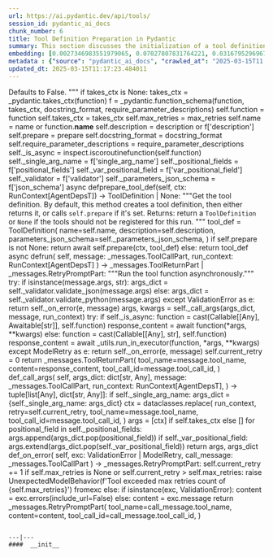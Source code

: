 ```yaml
---
url: https://ai.pydantic.dev/api/tools/
session_id: pydantic_ai_docs
chunk_number: 6
title: Tool Definition Preparation in Pydantic
summary: This section discusses the initialization of a tool definition in Pydantic, detailing attributes such as function handling, maximum retries, contextual requirements, and JSON schema generation. It covers aspects like async function checking, parameter descriptions, and the preparation of tool definitions.
embedding: [0.0027346983551979065, 0.07027807831764221, 0.03167952969670296, -0.04436439648270607, -0.005088633392006159, -0.03842448443174362, 0.011727518402040005, 0.0018276652554050088, -0.00038042361848056316, 0.029264401644468307, 0.01777621917426586, 0.004936327692121267, 0.06401179730892181, -0.06509969383478165, 0.05831122398376465, 0.005153906997293234, -0.022171320393681526, 0.005493874661624432, 0.032397542148828506, 0.03250633180141449, 0.07188816368579865, 0.0017555920640006661, -0.010509074665606022, -0.00033163829357363284, 0.03135316073894501, -0.018548626452684402, 0.0038701898884028196, 0.03646627441048622, -0.008403996005654335, 0.02495633251965046, -0.015393727459013462, -0.027240915223956108, -0.036705609411001205, -0.028372326865792274, 0.011738397181034088, -0.009399421513080597, 0.04773687571287155, 0.018254894763231277, -0.024738753214478493, 0.01569833792746067, -0.026501145213842392, -0.03746713697910309, -0.03927304595708847, 0.014240558259189129, 0.04112246632575989, -0.030243508517742157, -0.014349347911775112, 0.03607463091611862, 0.03933831676840782, -0.03231050819158554, -0.026305323466658592, 0.013337604701519012, 0.0074357688426971436, 0.03633572533726692, -0.033441923558712006, 0.013370241038501263, -0.028437599539756775, 0.02800244279205799, -0.01721051335334778, 0.014164404943585396, -0.010509074665606022, 0.02436886914074421, -0.020365413278341293, 0.030830971896648407, -0.04221036285161972, 0.020550355315208435, 0.012304103001952171, 0.03385532274842262, -0.04229739308357239, -0.015937676653265953, -0.011368513107299805, 0.05313283950090408, -0.014349347911775112, -0.04229739308357239, -0.003693406702950597, 0.004792181774973869, -0.0024681638460606337, 0.043994512408971786, 0.005480275955051184, -0.021986376494169235, -0.03176656365394592, -0.029155611991882324, -0.018787963315844536, 0.03263687714934349, -0.02234538272023201, -0.07972101867198944, -0.011901581659913063, -0.03881612792611122, 0.01540460716933012, -0.018733568489551544, 0.021736161783337593, -0.025761377066373825, 0.0008954743389040232, 0.04630085080862045, 0.05291526019573212, 0.009062173776328564, 0.014001221396028996, 0.024738753214478493, -0.016253165900707245, -0.009111128747463226, 0.008866352029144764, 0.061400849372148514, -0.009290631860494614, -0.03355071321129799, 0.04560459777712822, -0.009595242328941822, -0.07188816368579865, -0.029264401644468307, -0.028307052329182625, 0.023694373667240143, -0.07184465229511261, -0.029351433739066124, 0.017536882311105728, 0.018646536394953728, -0.04495185986161232, -0.027414977550506592, -0.031244371086359024, 0.01915784738957882, -0.0005381685332395136, -0.0011334515875205398, -0.04560459777712822, -0.007588074542582035, 0.008561741560697556, 0.003549260552972555, -0.004517488181591034, 0.014229679480195045, -0.013304967433214188, -0.015502517111599445, -0.08489940315485, 0.026653451845049858, 0.051696814596652985, 0.04677952453494072, -0.002366173779591918, -0.007441208232194185, -0.015665702521800995, -0.013576941564679146, -0.06462101638317108, -0.01189070288091898, -0.02597895637154579, -0.010661380365490913, -0.009937929920852184, -0.02904682233929634, 0.01055259071290493, 0.015393727459013462, -0.02358558401465416, 0.03409465774893761, -0.013555184006690979, -0.0037178844213485718, -0.052610646933317184, 0.06314148008823395, 0.03361598402261734, -0.03883788734674454, 0.007870927453041077, -0.03661857917904854, 0.040491487830877304, 0.01123796496540308, -0.02012607455253601, 0.017634794116020203, 0.037162527441978455, 0.0019051778363063931, -0.035204313695430756, 0.012043008580803871, -0.013533425517380238, 0.020485080778598785, -0.018613899126648903, -0.005126709584146738, 0.020963754504919052, -0.019255759194493294, -0.03668384999036789, -0.02643587253987789, 0.030069444328546524, 0.0004242794238962233, -0.018874995410442352, 0.059573180973529816, 0.06044349819421768, -0.02924264408648014, -0.0033561589661985636, -0.006146612111479044, -0.02436886914074421, -0.03413817659020424, -0.01023166161030531, -0.03207117319107056, -0.007865487597882748, -0.007082202471792698, -0.04586569219827652, -0.04982563480734825, 0.018548626452684402, -0.02930791676044464, 0.026153018698096275, 0.019495096057653427, 0.006989731453359127, 0.006309796590358019, -0.001550251734443009, -0.025108639150857925, -0.02656641975045204, -0.018537746742367744, 0.04201454296708107, -0.027523767203092575, 0.04190575331449509, 0.021518582478165627, -0.027980683371424675, 0.02776310406625271, 0.03822866454720497, 0.04499537870287895, 0.05295877531170845, -0.01338112074881792, 0.01758039928972721, 0.042319152504205704, -0.00017049368761945516, -0.05535214766860008, -0.027567284181714058, -0.030374055728316307, 0.027197398245334625, 0.010275177657604218, 0.016068223863840103, 0.00594535144045949, 0.021529460325837135, 0.05282822623848915, -0.005749530158936977, 0.04695358872413635, 0.0036226934753358364, 0.005591785069555044, 0.03348543867468834, 0.036509789526462555, 0.014512532390654087, 0.05178384855389595, -0.01328320987522602, -0.026044229045510292, 0.0035275027621537447, 0.016514260321855545, 0.003473107935860753, -5.89099909120705e-06, 0.025587312877178192, -0.06483859568834305, 0.04599624127149582, -0.06053053215146065, 0.010661380365490913, -0.005608103703707457, 0.030395813286304474, -0.05304580554366112, 0.0017161559080705047, -0.029677800834178925, -0.028307052329182625, -0.005678816698491573, 0.0027115806005895138, -0.001800467842258513, 0.017558639869093895, -0.0017814296297729015, 0.043798692524433136, -0.008578059263527393, 0.04799797013401985, -0.04499537870287895, 0.03442102670669556, 0.01488241646438837, -0.026283565908670425, 0.0019446139922365546, 0.020550355315208435, -0.06340257823467255, -0.05230603739619255, -0.008219053968787193, 0.018874995410442352, -0.028959790244698524, -0.04194926843047142, 0.00824081152677536, -0.014740990474820137, 0.032419297844171524, 0.04756281152367592, -0.005559148266911507, 0.01954949088394642, 0.02911209501326084, 0.03407290205359459, 0.05874638259410858, 0.038272179663181305, 0.01935366913676262, -0.014022978954017162, -0.02228011004626751, 0.004653474781662226, 0.01790676824748516, 0.0059507908299565315, -0.03359422832727432, 0.006668802350759506, 0.051174625754356384, -0.002455925103276968, 0.02684927172958851, 0.007125718519091606, 0.00046575546730309725, 0.02404250018298626, 0.016699202358722687, -0.024194806814193726, 0.001165408524684608, -0.03439927101135254, -0.016459865495562553, 0.049085866659879684, 0.00833872240036726, 0.009388541802763939, -4.797791189048439e-05, 0.016122618690133095, -0.026370598003268242, 0.003312643151730299, -0.03659681975841522, 0.012075644917786121, 0.03207117319107056, 0.025565555319190025, -0.012848051264882088, -0.005412282422184944, -0.007000610698014498, 0.02787189371883869, -0.019625643268227577, 0.020039044320583344, 0.019723553210496902, 0.06623110920190811, 0.03224523738026619, -0.020408928394317627, -0.0064784204587340355, 0.009823700413107872, 0.030199991539120674, 0.004106807056814432, 0.00331536284647882, 0.008180977776646614, -0.02587016671895981, 0.014740990474820137, -0.03909898176789284, 0.024716995656490326, 0.044908344745635986, 0.03146195039153099, -0.00742489006370306, -0.03407290205359459, -0.005695135332643986, -0.03144019469618797, 0.03927304595708847, 0.038011085242033005, -0.033572468906641006, -0.011314118281006813, -0.023933710530400276, 0.04338528960943222, 0.04168817400932312, 0.016242286190390587, 0.0017855092883110046, 0.06105272099375725, 0.03313731029629707, -0.027393219992518425, 0.009840019047260284, -0.04083961248397827, -0.04730171710252762, 0.03300676494836807, 0.03220171853899956, 0.004862894769757986, 0.008066748268902302, 0.015622185543179512, 0.029917139559984207, 0.04773687571287155, -0.030961519107222557, 0.010269737802445889, 0.024325354024767876, -0.02135539799928665, -0.036640334874391556, -0.019255759194493294, 0.01705820858478546, -0.009040415287017822, -0.02325921505689621, -0.03233226761221886, -0.022247472777962685, 0.04038269817829132, -0.010204464197158813, -0.051305174827575684, 0.03679263964295387, -0.020104316994547844, -0.0003396275278646499, -0.0027523767203092575, -0.014740990474820137, 0.02423832193017006, 0.06962534040212631, -0.03067866526544094, -0.015317575074732304, -0.006315235979855061, -0.05952966585755348, 0.024651722982525826, 0.012815413996577263, 0.06836338341236115, 0.0033887960016727448, 0.04384220764040947, -0.005238219164311886, 0.0027455773670226336, -0.025304460898041725, 0.03881612792611122, 0.024586448445916176, 0.024869302287697792, -0.008692288771271706, -0.01934278942644596, -0.02214956097304821, 0.01895114779472351, -0.10809334367513657, 0.005809364374727011, -0.03346367925405502, -0.04965157061815262, 0.024455901235342026, -0.022323625162243843, 0.03738010674715042, 0.051044076681137085, -0.027197398245334625, 0.017351940274238586, 0.028872758150100708, 0.0036226934753358364, 0.016568655148148537, -0.0027741347439587116, 0.02858990617096424, -0.0008043630514293909, -0.008153780363500118, 0.01961476355791092, 0.018211377784609795, 0.051827363669872284, 0.001977250911295414, 0.012586955912411213, -0.01335936225950718, 0.009720350615680218, -0.011390270665287971, 0.05648355931043625, 0.031810078769922256, 0.008257130160927773, 0.009345026686787605, 0.0015108154620975256, -0.048433128744363785, -0.011912460438907146, 0.0005731851560994983, 0.024804027751088142, 0.05896396189928055, -0.005512912757694721, -0.08446424454450607, 0.04277607053518295, -0.03289797529578209, 0.05369854345917702, -0.017797978594899178, 0.06227116286754608, 0.007087642326951027, -0.05935560166835785, -0.014229679480195045, -0.00018749207083601505, -0.021660009399056435, 0.03548716753721237, 0.019756190478801727, 0.011955976486206055, -0.024020742624998093, 0.007767577189952135, -0.0046942709013819695, -0.04392923787236214, 0.024216564372181892, -0.02260647714138031, -0.04695358872413635, 0.027414977550506592, -0.004832977894693613, -0.003375197295099497, 0.007348737213760614, -0.010715775191783905, -0.036183420568704605, 0.004898251499980688, -0.0021880308631807566, 0.021540340036153793, -0.0015284938272088766, 0.05348096415400505, 0.009437497705221176, -0.006043261848390102, 0.003579177660867572, -0.03437751159071922, 0.06396828591823578, -0.0020003686659038067, 0.006978852674365044, 0.0016943980008363724, 0.023172184824943542, 0.002847567666321993, -0.027088608592748642, 0.0022845815401524305, 0.05252361670136452, -0.011042144149541855, -0.008871791884303093, -0.0009743468253873289, -0.013892431743443012, -0.0015040161088109016, 0.0027809340972453356, 0.015981191769242287, 0.048563674092292786, -0.008349601179361343, -0.015926796942949295, -0.007365055847913027, 0.02267175167798996, 0.0061139753088355064, 0.07080026715993881, -0.010024961084127426, 0.021159576252102852, 0.019299274310469627, -0.007533679716289043, -0.01046011969447136, 0.010166388005018234, 0.02188846655189991, -0.008871791884303093, 0.013294088654220104, 0.04188399389386177, 0.0010654580546543002, -0.003946342505514622, 0.0009695873013697565, 0.009067612700164318, -0.02319394238293171, 0.03666209429502487, 0.02338976226747036, 0.03452981635928154, -0.013772762380540371, 0.004283590242266655, 0.028176505118608475, 0.011934218928217888, 0.002106438623741269, 0.026871029287576675, -0.06266281008720398, 0.037815265357494354, 0.012184434570372105, 0.04188399389386177, 0.008996899239718914, 0.01488241646438837, 0.00843119341880083, -0.019527733325958252, 0.017689188942313194, -0.028350569307804108, -0.026479387655854225, -0.061792489141225815, -0.01396858412772417, 0.03724955767393112, 0.04551756754517555, -0.008142901584506035, 0.02064826525747776, 0.002609590534120798, -0.04177520424127579, 0.008137461729347706, 0.02449941635131836, 0.01921224221587181, 0.0012633191654458642, 0.006538254674524069, -0.04066555202007294, 0.0049934424459934235, -0.01143378671258688, 0.013979462906718254, -0.015121754258871078, 0.007321539800614119, 0.004076890181750059, 0.031897109001874924, 0.005480275955051184, -0.03868557885289192, -0.010307813994586468, 0.02228011004626751, 0.005646179895848036, 0.033115554600954056, 0.036183420568704605, -0.007724061142653227, 0.03289797529578209, -0.00843119341880083, 0.027001578360795975, -0.01455604750663042, 0.03927304595708847, -0.025043364614248276, -0.005983427632600069, -0.008746683597564697, -0.0009117927984334528, -0.04717116802930832, 0.025195671245455742, 0.014381984248757362, 0.023803163319826126, 0.030374055728316307, 0.00908937118947506, 0.03862030804157257, 0.016829749569296837, -0.020757054910063744, 0.019386306405067444, -0.024934574961662292, 0.016818871721625328, -0.028437599539756775, 0.0012612793361768126, 0.013707488775253296, -0.010873519815504551, -0.01888587325811386, 0.030656907707452774, -0.03942535072565079, -0.0068918210454285145, 0.022432414814829826, -0.003462228924036026, 0.008229932747781277, -0.023607341572642326, -0.010998628102242947, 0.012086523696780205, 0.04097016155719757, -0.017558639869093895, 0.0025293580256402493, -0.011716639623045921, -0.05913802608847618, -0.031875353306531906, 0.010296935215592384, -0.0009913451503962278, 0.0046861120499670506, -0.03901194781064987, -0.014534289948642254, 0.013479030691087246, -0.0003872229717671871, -0.045299988240003586, 0.012086523696780205, 0.012184434570372105, -0.004161201883107424, 0.027240915223956108, -0.003611814696341753, -0.02924264408648014, -0.01837456226348877, 0.04123125597834587, -0.004988003056496382, -0.053306903690099716, 0.015469880774617195, 0.00392186501994729, 0.01507823821157217, -0.04782390594482422, -0.028045957908034325, 0.030112959444522858, 0.03022174909710884, 0.022193077951669693, -0.0020615628454834223, 0.05443831533193588, -0.005727772135287523, -0.027110368013381958, -0.028307052329182625, 0.021921103820204735, -0.0015339333331212401, 0.04939047619700432, -0.01543724350631237, -0.019821465015411377, 0.00742489006370306, 0.0026966221630573273, 0.06013888865709305, -0.01961476355791092, 0.03324609994888306, 0.023563826456665993, 0.001283717225305736, -0.023607341572642326, 0.031048551201820374, 0.01280453521758318, -0.025522038340568542, -0.0018399039981886744, -0.011999492533504963, 0.041274771094322205, 0.026348840445280075, -0.03152722492814064, -0.002313138684257865, -0.01647074520587921, 0.019233999773859978, -0.004373341798782349, 0.019495096057653427, 0.0031249811872839928, -0.0021880308631807566, -0.00043277861550450325, 0.006380509585142136, 0.016557777300477028, 0.024086017161607742, 0.013239693827927113, -0.02689278870820999, -0.022432414814829826, 0.008142901584506035, 0.0017977480310946703, 0.018004678189754486, -0.02606598660349846, 0.008474709466099739, -0.048172034323215485, -0.014730111695826054, 0.008023233152925968, 0.03746713697910309, 0.03724955767393112, 0.006190128158777952, 0.005376925691962242, 0.012586955912411213, -0.047649841755628586, 0.008561741560697556, -0.003992578014731407, -0.022497689351439476, -0.005088633392006159, 0.00986721646040678, 0.043167710304260254, -0.04708413779735565, -0.005077754613012075, 0.05583082139492035, -0.015872402116656303, -0.021855829283595085, -0.042232122272253036, 0.013729247264564037, 0.07650084048509598, -0.013294088654220104, 0.05030430853366852, 0.032484572380781174, 0.029068579897284508, 0.005901835393160582, 0.01863565854728222, -0.038663823157548904, 0.02767607383430004, -0.010204464197158813, -0.006059580482542515, 0.009535407647490501, 0.0068863811902701855, 0.03137492015957832, -0.042232122272253036, 0.0045365262776613235, -0.008507346734404564, 0.004041533451527357, -0.02852463163435459, -0.010427482426166534, -0.027066851034760475, 0.006494739092886448, 0.02728443033993244, -0.000978426425717771, 0.07824147492647171, -0.03313731029629707, -0.01889675296843052, 0.006021504290401936, -0.053002290427684784, -0.015556911937892437, -0.018722688779234886, 0.01966915838420391, 0.04236266762018204, 0.010302375070750713, 0.03577001765370369, 0.00650017848238349, -0.0027183799538761377, -0.0019486936507746577, -0.05439479649066925, 0.0034785473253577948, 0.016264043748378754, -0.02312866784632206, 0.011074780486524105, 0.031157340854406357, 0.06422937661409378, -0.02989538013935089, -0.03128788620233536, -0.013598699122667313, -0.02188846655189991, -0.03113558143377304, -0.006750394590198994, -0.008817397058010101, -0.009812821634113789, 0.009704031981527805, 0.0005415682098828256, 0.009279752150177956, 0.04756281152367592, 0.007408571429550648, 0.014697474427521229, 0.018461594358086586, -0.025565555319190025, 0.008447512052953243, -0.009981445036828518, -0.0013721088180318475, -0.01772182434797287, 0.04943399131298065, -0.03981699049472809, 0.004082329571247101, -0.020615627989172935, 0.023302732035517693, 0.011422907933592796, -0.0048139397986233234, -0.028241779655218124, -0.010982309468090534, -0.06327202916145325, 0.011194449849426746, -0.004332545679062605, -0.01718875579535961, 0.0054721166379749775, 0.01452341116964817, -0.022116925567388535, 0.010291495360434055, -0.015600427985191345, 0.01455604750663042, 0.002098279306665063, -0.028633421286940575, 0.025456765666604042, -0.011858065612614155, -0.009812821634113789, 0.019527733325958252, -0.0069570946507155895, 0.0013619097881019115, 0.015861522406339645, 0.001838544150814414, 0.001397946267388761, -0.03492145985364914, 0.002189390594139695, -0.002869325689971447, -0.028350569307804108, -0.011912460438907146, 0.0031168218702077866, 0.023237457498908043, -0.037488896399736404, -0.001331992563791573, 0.012608714401721954, 0.03920777142047882, -0.0417969636619091, -0.021344518288969994, 0.02338976226747036, 0.015752732753753662, 0.0026667050551623106, -0.034812670201063156, -0.01986498013138771, -0.06396828591823578, 0.0050641559064388275, -0.028872758150100708, 0.021670887246727943, 0.004155762493610382, -0.011640486307442188, 0.011912460438907146, -0.004726908169686794, -0.009801942855119705, 0.013250572606921196, -0.008257130160927773, 0.016644807532429695, 0.012597835622727871, 0.008235372602939606, 0.021029029041528702, 0.022171320393681526, -0.0052790152840316296, -0.0075499978847801685, 0.024151289835572243, -0.007887246087193489, -0.01902730017900467, 0.00447669206187129, -0.05282822623848915, 0.004588201176375151, -0.022584719583392143, -0.019386306405067444, 0.00011788372648879886, 0.021736161783337593, 0.006967973429709673, 0.00167264009360224, -0.013827157206833363, 0.014697474427521229, -0.02241065725684166, 0.008333283476531506, -0.04214508831501007, 0.01863565854728222, 0.005793046206235886, 0.017101723700761795, 0.011575212702155113, 0.014218799769878387, 0.03962117061018944, -0.056570589542388916, 0.02436886914074421, 0.01764567196369171, 0.02260647714138031, 0.01994113251566887, 0.0004973724135197699, 0.02273702621459961, -0.014175284653902054, 0.04070906713604927, 0.013250572606921196, 0.0072508263401687145, -0.0015516115818172693, -0.001997648971155286, 0.03864206373691559, -0.004710589535534382, 0.011814550496637821, -0.024869302287697792, 0.01791764609515667, 0.04242794215679169, 0.054481830447912216, -0.009007778950035572, 0.0221386831253767, 0.00165768142323941, 0.001616885419934988, -0.010351330041885376, -0.021660009399056435, -0.02793716825544834, -0.030461085960268974, -0.010068477131426334, -0.0009403500589542091, 0.016111738979816437, -0.021126938983798027, -0.020757054910063744, 0.018407199531793594, 0.023106910288333893, -0.0025415970012545586, -0.03400762751698494, 0.023933710530400276, -0.0020207667257636786, 0.011227086186408997, -0.012989478185772896, -0.003603655379265547, 0.030199991539120674, -0.009616999886929989, -0.03250633180141449, -0.03672736883163452, 0.026240050792694092, -0.004487570840865374, -0.028568148612976074, -0.022171320393681526, 0.02528270147740841, 0.03135316073894501, -0.026153018698096275, -0.03679263964295387, -0.010291495360434055, -0.03368125855922699, 0.007800213992595673, 0.01679711416363716, -0.008801078423857689, -0.001561130746267736, 0.04656194522976875, 0.016394592821598053, 0.007441208232194185, -0.027414977550506592, 0.016068223863840103, 0.0053578875958919525, -0.028742210939526558, -0.04303716495633125, 0.03204941377043724, 0.009731229394674301, 0.01751512475311756, -0.017177877947688103, 0.033050280064344406, -0.03015647642314434, 0.03285445645451546, 0.07680545747280121, -0.01517614908516407, -0.03457333520054817, 0.009056733921170235, 0.0003562859201338142, 0.05100056156516075, 0.003935463726520538, -0.016644807532429695, -0.04334177449345589, -0.026609934866428375, -0.008594377897679806, -0.012586955912411213, -0.023433279246091843, -0.007685984950512648, -0.0006996531155891716, 0.02748025208711624, 0.010634182952344418, 0.06170545890927315, -0.009791064076125622, 0.009970566257834435, 0.01713436096906662, -0.020234864205121994, -0.015905039384961128, -0.00830064620822668, -0.01429495308548212, -0.008251691237092018, 0.032158203423023224, -0.0004110206791665405, -0.012663109228014946, -0.0065436940640211105, -0.011640486307442188, -0.020300138741731644, 0.005417721811681986, 0.007060444913804531, -0.03418169170618057, 0.00380219635553658, -0.0033915156964212656, 0.038011085242033005, -0.01358782034367323, 0.001397946267388761, -0.00099270511418581, -0.024978091940283775, -0.023172184824943542, 0.000996104790829122, 0.004000737331807613, 0.01857038401067257, -0.0033316814806312323, 0.00742489006370306, -0.03672736883163452, -0.033441923558712006, -0.009453816339373589, 0.0006129613611847162, -0.01198861375451088, -0.0063641914166510105, -0.009524528868496418, 0.021442430093884468, -0.005314371548593044, -0.019571248441934586, 0.038533274084329605, -0.025717860087752342, -0.021529460325837135, -0.0006843545706942677, -0.017536882311105728, 0.07528240233659744, 0.040295667946338654, 0.010786488652229309, 0.02410777471959591, -0.022649994120001793, -0.010900717228651047, -0.015502517111599445, 0.014588684774935246, 0.012227950617671013, 0.03439927101135254, -0.0055863456800580025, 0.03972996026277542, 0.02528270147740841, -0.014077373780310154, 0.023759648203849792, -0.0064294650219380856, 0.04669249430298805, -0.00888810958713293, -0.009878095239400864, -0.0034295921213924885, 0.014120889827609062, 0.012608714401721954, 0.055917851626873016, -0.0036689292173832655, 0.00023729731037747115, 0.04332001879811287, 0.008387678302824497, -6.467881757998839e-05, -0.022116925567388535, -0.04425560683012009, 0.011346754617989063, -0.03107030875980854, -0.031810078769922256, 0.00190109817776829, -0.023803163319826126, -0.03322434425354004, -0.023106910288333893, -0.02761079929769039, -0.03202765807509422, -0.01816786266863346, -0.041340045630931854, -0.000894794415216893, -0.022911088541150093, 0.031048551201820374, 0.014240558259189129, -0.03792405128479004, 0.010177266784012318, 0.01648162305355072, 0.03927304595708847, 0.07088729739189148, -0.02528270147740841, -0.01603558659553528, 0.0009614280425012112, -0.0036417318042367697, 0.008937065489590168, 0.05204494297504425, -0.004142163787037134, 0.04956454038619995, -0.023803163319826126, -0.043494079262018204, 0.03224523738026619, 0.014904174953699112, 0.01511087454855442, 0.011640486307442188, 0.0019337350968271494, -0.0022465051151812077, 0.04899883270263672, 0.01022622175514698, 0.04018687829375267, 0.04064379259943962, 0.006761273369193077, 0.01961476355791092, 0.013533425517380238, -0.015622185543179512, 0.0017215952975675464, 0.007669666316360235, -0.032158203423023224, 0.012130039744079113, 0.04070906713604927, -0.024542933329939842, -0.012619593180716038, -0.00039810192538425326, 0.012380256317555904, -0.01179279200732708, 0.02430359646677971, -0.028089473024010658, -0.014697474427521229, 0.025717860087752342, -0.006195567548274994, 0.011412028223276138, 0.020408928394317627, 0.014218799769878387, -0.01439286395907402, -0.03929480165243149, 0.025630827993154526, 0.028676938265562057, -0.03333313390612602, -0.005134868901222944, -0.022780541330575943, -0.016720961779356003, 0.009986884891986847, -0.011705760844051838, 0.0007622070843353868, 0.008219053968787193, 0.015578670427203178, -0.012565198354423046, -0.038467999547719955, -0.013370241038501263, -0.01360957883298397, -0.011401149444282055, -0.034877944737672806, -0.005325250793248415, 0.03537837788462639, 0.010144629515707493, -0.0025687944144010544, 0.019049057736992836, 0.0031304205767810345, 0.009557166136801243, -0.008621575310826302, -0.03674912452697754, 0.022562962025403976, 0.007397692650556564, 0.0012775978539139032, -0.010313253849744797, -0.05974724516272545, 0.01156433392316103, -0.004599079955369234, -0.0026857431512326, -0.005629861727356911, -0.029938897117972374, 0.03041757084429264, -0.017819736152887344, -0.022715266793966293, -0.0022641834802925587, 0.018156982958316803, 0.02845935896039009, 0.03864206373691559, -0.005246378481388092, 0.001397946267388761, -0.027893653139472008, 0.04170992970466614, 0.005545549560338259, -0.005167505703866482, 0.03909898176789284, -0.014773626811802387, -0.008197296410799026, -0.024064257740974426, -0.011270602233707905, -0.0004793541447725147, 0.00041612019413150847, -0.017808856442570686, 0.018537746742367744, 0.028568148612976074, -0.011836308054625988, -0.004618118517100811, 0.008333283476531506, -0.01862477883696556, -0.046736009418964386, -0.01614437624812126, 0.0018426238093525171, -0.009888974018394947, -0.002393371192738414, 0.013500789180397987, -0.006320675369352102, -0.015850644558668137, -0.009176402352750301, -0.010373087599873543, 0.01533933263272047, 0.00017525324074085802, -0.01387067325413227, 0.001997648971155286, 0.05765848606824875, 0.024455901235342026, 0.043733417987823486, 0.019843222573399544, 0.00394090311601758, -0.01019358541816473, 0.004634436685591936, -0.022649994120001793, -0.018613899126648903, -0.006701439153403044, -0.03054811805486679, 0.03196238353848457, 0.0016767196357250214, 0.01688414439558983, 0.01589415967464447, -0.02241065725684166, 0.005869198590517044, 0.008044990710914135, -0.01231498271226883, 0.026370598003268242, 0.017623914405703545, 0.03622693568468094, 0.009170962497591972, -0.00074928835965693, 0.00011669383820844814, 0.01540460716933012, 0.0053225308656692505, -0.02169264480471611, 0.01948421634733677, 0.0013517107581719756, -0.022203955799341202, 0.0107429726049304, -0.026153018698096275, -0.023215699940919876, -0.01257607713341713, -0.006647044327110052, 0.006527375895529985, -0.0006455982802435756, -0.013479030691087246, 0.006788470782339573, 0.00045317664626054466, -0.0014768188120797276, 0.018124347552657127, 0.013761883601546288, -0.003451349912211299, 0.018222257494926453, -0.007495603058487177, -0.002071081893518567, -0.004017055965960026, 0.0035954960621893406, 0.023498551920056343, 0.0036471711937338114, -0.004283590242266655, -0.01257607713341713, -0.0005157307023182511, -0.025848407298326492, 0.004011616576462984, 0.029068579897284508, -0.001654961728490889, 0.028611663728952408, 0.004762264434248209, -0.04925993084907532, -0.01614437624812126, 0.019070815294981003, -0.010498195886611938, 0.0006619166815653443, 0.03320258483290672, -0.028176505118608475, -0.02345503680408001, 0.03668384999036789, -0.031179098412394524, 0.004533806350082159, -0.034747395664453506, -0.03080921433866024, 0.00817009899765253, 0.009595242328941822, 0.013337604701519012, -0.04460373520851135, 0.02072441764175892, 0.020865844562649727, 0.007495603058487177, -0.019560368731617928, -0.03505200892686844, -0.011422907933592796, -0.015578670427203178, -0.03376828879117966, -0.009840019047260284, -0.0016767196357250214, 0.03128788620233536, 0.01000320352613926, 0.019005542621016502, 0.04070906713604927, 0.013109146617352962, 0.0025375173427164555, -0.008284327574074268, -0.012108282186090946, 0.0026857431512326, -0.04129653051495552, -0.01387067325413227, 0.028763968497514725, 0.04086137190461159, 0.005450358614325523, 0.045691631734371185, -0.012521682307124138, -0.01015550922602415, 0.007647908758372068, -0.009176402352750301, -0.020604750141501427, -0.03294149041175842, -0.005385085009038448, 0.012869808822870255, -0.0024477660190314054, -0.017308425158262253, -0.012173555791378021, -0.007707742974162102, -0.01439286395907402, -0.01570921763777733, 0.010694017633795738, -0.005352448206394911, -0.034486301243305206, 0.030004169791936874, -0.006973413284868002, 0.009660515934228897, 0.006037822458893061, -0.017471609637141228, 0.0031440192833542824, 0.0030189112294465303, -0.04234091192483902, 0.011085660196840763, 0.0007288902997970581, -0.0064131468534469604, 0.0003214392636436969, -0.008648772723972797, -0.009992324747145176, -0.017047328874468803, -0.007011489477008581, 0.00488465279340744, -0.031092066317796707, -0.008023233152925968, 3.756640580832027e-05, -0.008409435860812664, 0.00421831663697958, -0.03920777142047882, -0.03283270075917244, -0.011368513107299805, -0.011134615167975426, 0.006560012698173523, 0.003339840564876795, 0.016177013516426086, 0.021290123462677002, -0.0032800063490867615, -0.011422907933592796, 0.013011235743761063, -0.028959790244698524, -0.017678309231996536, -0.05887692794203758, -0.010797367431223392, 0.005284454673528671, -0.005608103703707457, -0.016133496537804604, 0.001172887859866023, 0.0008070828043855727, 0.015730975195765495, 0.020735297352075577, 0.01752600446343422, 0.04162289947271347, -0.011847186833620071, 0.02247592993080616, -0.008121143095195293, 0.007125718519091606, -0.016329318284988403, -0.011499060317873955, 0.015448122285306454, -0.011781913228332996, 0.016971176490187645, 0.012260587885975838, -0.009823700413107872, -0.01360957883298397, 0.0052436585538089275, -0.028763968497514725, -0.025065122172236443, -0.009818261489272118, 0.024064257740974426, 0.028089473024010658, 0.022116925567388535, 0.019201364368200302, -0.05043485760688782, -0.012086523696780205, -0.028894517570734024, -0.009268873371183872, 0.01348990947008133, 0.01543724350631237, -0.015154390595853329, -0.029286159202456474, -0.003475827630609274, 0.01849423162639141, -0.010188145563006401, -0.050260793417692184, -0.007968838326632977, 0.030004169791936874, 0.04560459777712822, -0.025652587413787842, -0.012499924749135971, 0.004936327692121267, -0.002091479953378439, 0.0026463069953024387, 0.013272331096231937, 0.04717116802930832, 0.0007900844211690128, 0.022171320393681526, -0.026044229045510292, -0.005684256553649902, -0.011129175312817097, -0.03217996284365654, 0.04577866196632385, 0.017678309231996536, 0.025260943919420242, -0.009758426807820797, 0.03714076802134514, -0.04969508573412895, -0.017297545447945595, -0.009268873371183872, -0.004174800589680672, -0.01817874237895012, 0.0009457895648665726, -0.002980835037305951, 0.010481877252459526, -0.0008016433566808701, -0.02547852322459221, 0.011014946736395359, -0.015023843385279179, -0.014817142859101295, -0.011596971191465855, 0.02689278870820999, -0.02950373850762844, -0.023433279246091843, -0.05069595202803612, -0.022584719583392143, -0.00682110758498311, 0.0016848788363859057, -0.029264401644468307, 0.00999776367098093, -0.02209516614675522, 0.004871054086834192, -0.02567434497177601, 0.0017705506179481745, 0.03276742622256279, 0.00599430687725544, 0.01234761904925108, 0.011542576365172863, -0.006967973429709673, 0.009470134042203426, 0.01803731545805931, 0.015099995769560337, 0.007968838326632977, 0.0066579231061041355, 0.024325354024767876, -0.024390626698732376, 0.017993798479437828, 0.03550892323255539, 0.009045855142176151, 0.004555564373731613, -0.004930888302624226, -0.017863251268863678, 0.011509939096868038, -0.00830608606338501, 0.0022981802467256784, 0.05452534556388855, -0.001002224162220955, 0.03955589607357979, 0.012586955912411213, -0.013663973659276962, 0.0021907505579292774, 0.01654689759016037, 0.012750140391290188, 0.03816339001059532, -0.02704509347677231, -0.034682124853134155, 0.001852142857387662, -0.01863565854728222, -0.01765655167400837, -0.01387067325413227, 0.013979462906718254, 0.008186416700482368, -0.014697474427521229, 0.014893295243382454, -0.003220172133296728, 0.0034785473253577948, 0.011379391886293888, -0.013217936269938946, 0.02554379776120186, -0.022715266793966293, -0.0012653589947149158, -0.007609832100570202, 0.02143155038356781, -0.003837553085759282, 0.049477506428956985, 0.001002224162220955, -0.03557419776916504, -0.050391342490911484, -0.011520817875862122, -0.031548984348773956, 0.007718621753156185, -0.00788180623203516, -0.022693509235978127, 0.014730111695826054, -0.004620837979018688, -0.008485588245093822, -0.019005542621016502, 0.012761019170284271, -0.0022152280434966087, -0.018200499936938286, 0.006228204350918531, -0.008219053968787193, -0.005072314757853746, -0.006206446327269077, 0.0025456766597926617, -0.013979462906718254, 0.018918510526418686, 0.017797978594899178, -0.012227950617671013, -0.0052735754288733006, 0.024412386119365692, -0.01811346784234047, 0.027893653139472008, -0.024325354024767876, -0.018211377784609795, 0.0006551173282787204, 0.03888140246272087, -0.01889675296843052, -0.004925448913127184, 0.03509552404284477, 0.02371613122522831, 0.004971684422343969, 0.021290123462677002, -0.005874637980014086, -0.011520817875862122, 0.008121143095195293, -0.0068918210454285145, 0.00019701116252690554, 0.008093945682048798, 0.025891924276947975, -0.016568655148148537, 0.026414113119244576, 0.01674271933734417, 0.024281837046146393, -0.010606985539197922, -0.008692288771271706, -0.05256713181734085, -0.01267398800700903, -0.03844624385237694, -0.02560907043516636, -0.005336129572242498, 0.010585227981209755, 0.00444677472114563, -0.0023716131690889597, -0.03385532274842262, -0.009372224099934101, -0.014490773901343346, 0.02839408442378044, -0.013500789180397987, 0.03200589865446091, 0.008442072197794914, 0.03727131709456444, 0.0039517818950116634, 0.019690915942192078, -0.006570891477167606, 0.015872402116656303, 0.021529460325837135, 0.0001707486662780866, 0.00011125436139991507, -0.0062934779562056065, 0.012260587885975838, -0.006331554614007473, -0.010389406234025955, -0.02077881246805191, 0.00690813921391964, 0.01231498271226883, 0.024999849498271942, 0.011738397181034088, 0.016514260321855545, -0.015654822811484337, 0.04599624127149582, -0.01635107584297657, 0.02273702621459961, -0.008099385537207127, 0.03848975896835327, -0.034029386937618256, -0.012880688533186913]
metadata : {"source": "pydantic_ai_docs", "crawled_at": "2025-03-15T11:17:23.482924", "url_path": "/api/tools/", "chunk_size": 3942}
updated_dt: 2025-03-15T11:17:23.484011
---
```

Defaults to False.
    """
    if takes_ctx is None:
      takes_ctx = _pydantic.takes_ctx(function)
    f = _pydantic.function_schema(function, takes_ctx, docstring_format, require_parameter_descriptions)
    self.function = function
    self.takes_ctx = takes_ctx
    self.max_retries = max_retries
    self.name = name or function.__name__
    self.description = description or f['description']
    self.prepare = prepare
    self.docstring_format = docstring_format
    self.require_parameter_descriptions = require_parameter_descriptions
    self._is_async = inspect.iscoroutinefunction(self.function)
    self._single_arg_name = f['single_arg_name']
    self._positional_fields = f['positional_fields']
    self._var_positional_field = f['var_positional_field']
    self._validator = f['validator']
    self._parameters_json_schema = f['json_schema']
  async defprepare_tool_def(self, ctx: RunContext[AgentDepsT]) -> ToolDefinition | None:
"""Get the tool definition.
    By default, this method creates a tool definition, then either returns it, or calls `self.prepare`
    if it's set.
    Returns:
      return a `ToolDefinition` or `None` if the tools should not be registered for this run.
    """
    tool_def = ToolDefinition(
      name=self.name,
      description=self.description,
      parameters_json_schema=self._parameters_json_schema,
    )
    if self.prepare is not None:
      return await self.prepare(ctx, tool_def)
    else:
      return tool_def
  async defrun(
    self, message: _messages.ToolCallPart, run_context: RunContext[AgentDepsT]
  ) -> _messages.ToolReturnPart | _messages.RetryPromptPart:
"""Run the tool function asynchronously."""
    try:
      if isinstance(message.args, str):
        args_dict = self._validator.validate_json(message.args)
      else:
        args_dict = self._validator.validate_python(message.args)
    except ValidationError as e:
      return self._on_error(e, message)
    args, kwargs = self._call_args(args_dict, message, run_context)
    try:
      if self._is_async:
        function = cast(Callable[[Any], Awaitable[str]], self.function)
        response_content = await function(*args, **kwargs)
      else:
        function = cast(Callable[[Any], str], self.function)
        response_content = await _utils.run_in_executor(function, *args, **kwargs)
    except ModelRetry as e:
      return self._on_error(e, message)
    self.current_retry = 0
    return _messages.ToolReturnPart(
      tool_name=message.tool_name,
      content=response_content,
      tool_call_id=message.tool_call_id,
    )
  def_call_args(
    self,
    args_dict: dict[str, Any],
    message: _messages.ToolCallPart,
    run_context: RunContext[AgentDepsT],
  ) -> tuple[list[Any], dict[str, Any]]:
    if self._single_arg_name:
      args_dict = {self._single_arg_name: args_dict}
    ctx = dataclasses.replace(
      run_context,
      retry=self.current_retry,
      tool_name=message.tool_name,
      tool_call_id=message.tool_call_id,
    )
    args = [ctx] if self.takes_ctx else []
    for positional_field in self._positional_fields:
      args.append(args_dict.pop(positional_field))
    if self._var_positional_field:
      args.extend(args_dict.pop(self._var_positional_field))
    return args, args_dict
  def_on_error(
    self, exc: ValidationError | ModelRetry, call_message: _messages.ToolCallPart
  ) -> _messages.RetryPromptPart:
    self.current_retry += 1
    if self.max_retries is None or self.current_retry > self.max_retries:
      raise UnexpectedModelBehavior(f'Tool exceeded max retries count of {self.max_retries}') fromexc
    else:
      if isinstance(exc, ValidationError):
        content = exc.errors(include_url=False)
      else:
        content = exc.message
      return _messages.RetryPromptPart(
        tool_name=call_message.tool_name,
        content=content,
        tool_call_id=call_message.tool_call_id,
      )

```
  
---|---  
####  __init__